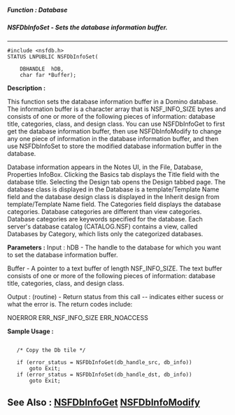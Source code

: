 ##### Function : Database
##### NSFDbInfoSet - Sets the database information buffer.
---
```
#include <nsfdb.h>
STATUS LNPUBLIC NSFDbInfoSet(

	DBHANDLE  hDB,
	char far *Buffer);
```
**Description :**

This function sets the database information buffer in a Domino database.  The 
information buffer is a character array that is NSF_INFO_SIZE bytes and 
consists of one or more of the following pieces of information: database title, 
categories, class, and design class. You can use NSFDbInfoGet to first get the 
database information buffer, then use NSFDbInfoModify to change any one piece 
of information in the database information buffer, and then use NSFDbInfoSet to 
store the modified database information buffer in the database.    

Database information appears in the Notes UI, in the File, Database, Properties 
InfoBox.  Clicking the Basics tab displays the Title field with the database 
title.  Selecting the Design tab opens the Design tabbed page. The database 
class is displayed in the Database is a template/Template Name field and the 
database design class is displayed in the Inherit design from template/Template 
Name field. The Categories field displays the database categories.  Database 
categories are different than view categories.  Database categories are 
keywords specified for the database.  Each server's database catalog 
(CATALOG.NSF) contains a view, called Databases by Category, which lists only 
the categorized databases.

**Parameters :**
Input :
hDB  -  The handle to the database for which you want to set the database information buffer.

Buffer  -  A pointer to a text buffer of length NSF_INFO_SIZE.  The text buffer consists of one or more of the following pieces of information:  database title, categories, class, and design class.

Output :
(routine)  -  Return status from this call -- indicates either sucess or what the error is.  The return codes include:

NOERROR
ERR_NSF_INFO_SIZE
ERR_NOACCESS



**Sample Usage :**
```

   /* Copy the Db tile */

   if (error_status = NSFDbInfoGet(db_handle_src, db_info))
       goto Exit;
   if (error_status = NSFDbInfoSet(db_handle_dst, db_info))
       goto Exit;

```
**See Also :**
[NSFDbInfoGet](/domino-c-api-docs/reference/Func/NSFDbInfoGet)
[NSFDbInfoModify](/domino-c-api-docs/reference/Func/NSFDbInfoModify)
---
